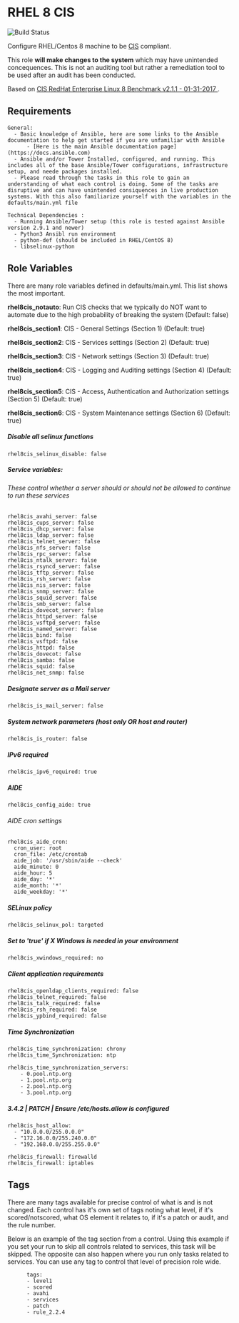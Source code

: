 RHEL 8 CIS
================

![Build Status](https://img.shields.io/github/workflow/status/ansible-lockdown/RHEL8-CIS/CommunityToDevel?label=Devel%20Build%20Status&style=plastic)


Configure RHEL/Centos 8 machine to be [CIS](https://www.cisecurity.org/cis-benchmarks/) compliant.

This role **will make changes to the system** which may have unintended concequences. This is not an auditing tool but rather a remediation tool to be used after an audit has been conducted.

Based on [CIS RedHat Enterprise Linux 8 Benchmark v2.1.1 - 01-31-2017 ](https://community.cisecurity.org/collab/public/index.php).


Requirements
------------

    General:
      - Basic knowledge of Ansible, here are some links to the Ansible documentation to help get started if you are unfamiliar with Ansible
          - [Here is the main Ansible documentation page](https://docs.ansible.com)
      - Ansible and/or Tower Installed, configured, and running. This includes all of the base Ansible/Tower configurations, infrastructure setup, and neede packages installed. 
      - Please read through the tasks in this role to gain an understanding of what each control is doing. Some of the tasks are disruptive and can have unintended consiquences in live production systems. With this also familiarize yourself with the variables in the defaults/main.yml file

    Technical Dependencies :
      - Running Ansible/Tower setup (this role is tested against Ansible version 2.9.1 and newer)
      - Python3 Ansibl run environment
      - python-def (should be included in RHEL/CentOS 8)
      - libselinux-python

Role Variables
--------------
There are many role variables defined in defaults/main.yml. This list shows the most important.

**rhel8cis_notauto**: Run CIS checks that we typically do NOT want to automate due to the high probability of breaking the system (Default: false)

**rhel8cis_section1**: CIS - General Settings (Section 1) (Default: true)

**rhel8cis_section2**: CIS - Services settings (Section 2) (Default: true)

**rhel8cis_section3**: CIS - Network settings (Section 3) (Default: true)

**rhel8cis_section4**: CIS - Logging and Auditing settings (Section 4) (Default: true)

**rhel8cis_section5**: CIS - Access, Authentication and Authorization settings (Section 5) (Default: true)

**rhel8cis_section6**: CIS - System Maintenance settings (Section 6) (Default: true)  

##### Disable all selinux functions
`rhel8cis_selinux_disable: false`

##### Service variables:
###### These control whether a server should or should not be allowed to continue to run these services

```
rhel8cis_avahi_server: false  
rhel8cis_cups_server: false  
rhel8cis_dhcp_server: false  
rhel8cis_ldap_server: false  
rhel8cis_telnet_server: false  
rhel8cis_nfs_server: false  
rhel8cis_rpc_server: false  
rhel8cis_ntalk_server: false  
rhel8cis_rsyncd_server: false  
rhel8cis_tftp_server: false  
rhel8cis_rsh_server: false  
rhel8cis_nis_server: false  
rhel8cis_snmp_server: false  
rhel8cis_squid_server: false  
rhel8cis_smb_server: false  
rhel8cis_dovecot_server: false  
rhel8cis_httpd_server: false  
rhel8cis_vsftpd_server: false  
rhel8cis_named_server: false  
rhel8cis_bind: false  
rhel8cis_vsftpd: false  
rhel8cis_httpd: false  
rhel8cis_dovecot: false  
rhel8cis_samba: false  
rhel8cis_squid: false  
rhel8cis_net_snmp: false  
```  

##### Designate server as a Mail server
`rhel8cis_is_mail_server: false`


##### System network parameters (host only OR host and router)
`rhel8cis_is_router: false`  


##### IPv6 required
`rhel8cis_ipv6_required: true`  


##### AIDE
`rhel8cis_config_aide: true`

###### AIDE cron settings
```
rhel8cis_aide_cron:
  cron_user: root
  cron_file: /etc/crontab
  aide_job: '/usr/sbin/aide --check'
  aide_minute: 0
  aide_hour: 5
  aide_day: '*'
  aide_month: '*'
  aide_weekday: '*'  
```

##### SELinux policy
`rhel8cis_selinux_pol: targeted` 


##### Set to 'true' if X Windows is needed in your environment
`rhel8cis_xwindows_required: no` 


##### Client application requirements
```
rhel8cis_openldap_clients_required: false 
rhel8cis_telnet_required: false 
rhel8cis_talk_required: false  
rhel8cis_rsh_required: false 
rhel8cis_ypbind_required: false 
```

##### Time Synchronization
```
rhel8cis_time_synchronization: chrony
rhel8cis_time_Synchronization: ntp

rhel8cis_time_synchronization_servers:
    - 0.pool.ntp.org
    - 1.pool.ntp.org
    - 2.pool.ntp.org
    - 3.pool.ntp.org  
```  
  
##### 3.4.2 | PATCH | Ensure /etc/hosts.allow is configured
```
rhel8cis_host_allow:
  - "10.0.0.0/255.0.0.0"  
  - "172.16.0.0/255.240.0.0"  
  - "192.168.0.0/255.255.0.0"    
```  

```
rhel8cis_firewall: firewalld
rhel8cis_firewall: iptables
``` 

Tags
----
There are many tags available for precise control of what is and is not changed. Each control has it's own set of tags noting what level, if it's scored/notscored, what OS element it relates to, if it's a patch or audit, and the rule number. 

Below is an example of the tag section from a control. Using this example if you set your run to skip all controls related to services, this task will be skipped. The opposite can also happen where you run only tasks related to services. You can use any tag to control that level of precision role wide. 
```
      tags:
      - level1
      - scored
      - avahi
      - services
      - patch
      - rule_2.2.4
```
